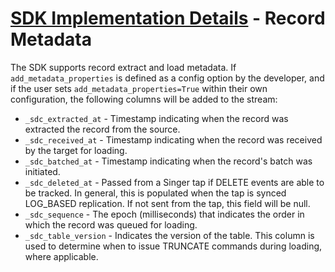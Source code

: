 # [SDK Implementation Details](./README.md) - Record Metadata

The SDK supports record extract and load metadata. If `add_metadata_properties` is defined as
a config option by the developer, and if the user sets `add_metadata_properties=True` within
their own configuration, the following columns will be added to the stream:

- `_sdc_extracted_at` - Timestamp indicating when the record was extracted the record from the source.
- `_sdc_received_at` - Timestamp indicating when the record was received by the target for loading.
- `_sdc_batched_at` - Timestamp indicating when the record's batch was initiated.
- `_sdc_deleted_at` - Passed from a Singer tap if DELETE events are able to be tracked. In general, this is populated when the tap is synced LOG_BASED replication. If not sent from the tap, this field will be null.
- `_sdc_sequence` - The epoch (milliseconds) that indicates the order in which the record was queued for loading.
- `_sdc_table_version` - Indicates the version of the table. This column is used to determine when to issue TRUNCATE commands during loading, where applicable.
